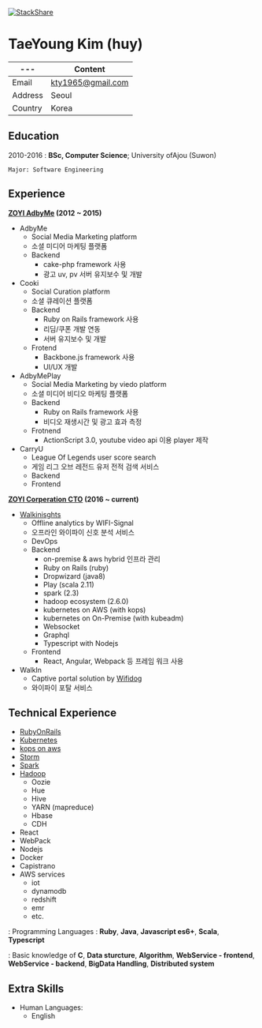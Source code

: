 [![StackShare](https://img.shields.io/badge/tech-stack-0690fa.svg?style=flat)](https://stackshare.io/kty1965/job-stack)

# TaeYoung Kim (huy)

 ---| Content |
--- | --- |
Email        | kty1965@gmail.com |
Address      | Seoul             |
Country      | Korea             |

## Education

2010-2016
:   **BSc, Computer Science**; University ofAjou (Suwon)

    Major: Software Engineering

## Experience

**[ZOYI AdbyMe](https://zoyi.co) (2012 ~ 2015)**

- AdbyMe
  - Social Media Marketing platform
  - 소셜 미디어 마케팅 플랫폼
  - Backend
    - cake-php framework 사용
    - 광고 uv, pv 서버 유지보수 및 개발
- Cooki
  - Social Curation platform
  - 소셜 큐레이션 플랫폼
  - Backend
    - Ruby on Rails framework 사용
    - 리딤/쿠폰 개발 연동
    - 서버 유지보수 및 개발
  - Frotend
    - Backbone.js framework 사용
    - UI/UX 개발
- AdbyMePlay
  - Social Media Marketing by viedo platform
  - 소셜 미디어 비디오 마케팅 플랫폼
  - Backend
    - Ruby on Rails framework 사용
    - 비디오 재생시간 및 광고 효과 측정
  - Frotnend
    - ActionScript 3.0, youtube video api 이용 player 제작
- CarryU
  - League Of Legends user score search
  - 게임 리그 오브 레전드 유저 전적 검색 서비스
  - Backend
  - Frontend

**[ZOYI Corperation CTO](https://zoyi.co) (2016 ~ current)**
- [Walkinisghts](https://walkinsights.com)
  - Offline analytics by WIFI-Signal
  - 오프라인 와이파이 신호 분석 서비스
  - DevOps
  - Backend
    - on-premise & aws hybrid 인프라 관리
    - Ruby on Rails (ruby)
    - Dropwizard (java8)
    - Play (scala 2.11)
    - spark (2.3)
    - hadoop ecosystem (2.6.0)
    - kubernetes on AWS (with kops)
    - kubernetes on On-Premise (with kubeadm)
    - Websocket
    - Graphql
    - Typescript with Nodejs
  - Frontend
    - React, Angular, Webpack 등 프레임 워크 사용
- WalkIn
  - Captive portal solution by [Wifidog](http://dev.wifidog.org/)
  - 와이파이 포탈 서비스


## Technical Experience

- [RubyOnRails](http://rubyonrails.org/)
- [Kubernetes](https://kubernetes.io/ko/)
- [kops on aws](https://github.com/kubernetes/kops)
- [Storm](http://storm.apache.org/)
- [Spark](http://spark.apache.org/)
- [Hadoop](http://hadoop.apache.org/)
   - Oozie
   - Hue
   - Hive
   - YARN (mapreduce)
   - Hbase
   - CDH
- React
- WebPack
- Nodejs
- Docker
- Capistrano
- AWS services
  - iot
  - dynamodb
  - redshift
  - emr
  - etc.

: Programming Languages : **Ruby**, **Java**, **Javascript es6+**, **Scala**, **Typescript**

: Basic knowledge of **C**, **Data sturcture**, **Algorithm**, **WebService - frontend**, **WebService - backend**, **BigData Handling**, **Distributed system**

## Extra Skills

* Human Languages:
     * English
